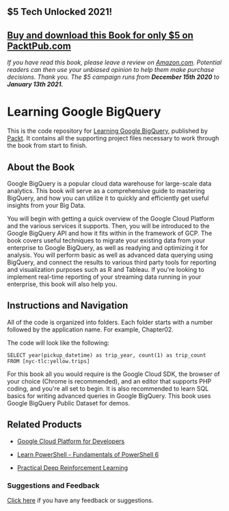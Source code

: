 ## $5 Tech Unlocked 2021!
[Buy and download this Book for only $5 on PacktPub.com](https://www.packtpub.com/product/learning-google-bigquery/9781787288591)
-----
*If you have read this book, please leave a review on [Amazon.com](https://www.amazon.com/gp/product/1787288595).     Potential readers can then use your unbiased opinion to help them make purchase decisions. Thank you. The $5 campaign         runs from __December 15th 2020__ to __January 13th 2021.__*

# Learning Google BigQuery
This is the code repository for [Learning Google BigQuery](https://www.packtpub.com/big-data-and-business-intelligence/learning-google-bigquery?utm_source=github&utm_medium=repository&utm_campaign=9781787288591), published by [Packt](https://www.packtpub.com/?utm_source=github). It contains all the supporting project files necessary to work through the book from start to finish.
## About the Book
Google BigQuery is a popular cloud data warehouse for large-scale data analytics. This book will serve as a comprehensive guide to mastering BigQuery, and how you can utilize it to quickly and efficiently get useful insights from your Big Data.

You will begin with getting a quick overview of the Google Cloud Platform and the various services it supports. Then, you will be introduced to the Google BigQuery API and how it fits within in the framework of GCP. The book covers useful techniques to migrate your existing data from your enterprise to Google BigQuery, as well as readying and optimizing it for analysis. You will perform basic as well as advanced data querying using BigQuery, and connect the results to various third party tools for reporting and visualization purposes such as R and Tableau. If you're looking to implement real-time reporting of your streaming data running in your enterprise, this book will also help you.

## Instructions and Navigation
All of the code is organized into folders. Each folder starts with a number followed by the application name. For example, Chapter02.



The code will look like the following:
```
SELECT year(pickup_datetime) as trip_year, count(1) as trip_count
FROM [nyc-tlc:yellow.trips]
```

For this book all you would require is the Google Cloud SDK, the browser of your choice
(Chrome is recommended), and an editor that supports PHP coding, and you're all set to
begin. It is also recommended to learn SQL basics for writing advanced queries in Google
BigQuery. This book uses Google BigQuery Public Dataset for demos.

## Related Products
* [Google Cloud Platform for Developers](https://www.packtpub.com/virtualization-and-cloud/google-cloud-platform-developers?utm_source=github&utm_medium=repository&utm_campaign=9781788837675)

* [Learn PowerShell - Fundamentals of PowerShell 6](https://www.packtpub.com/networking-and-servers/learn-powershell-fundamentals-powershell-6?utm_source=github&utm_medium=repository&utm_campaign=9781788838986)

* [Practical Deep Reinforcement Learning](https://www.packtpub.com/big-data-and-business-intelligence/practical-deep-reinforcement-learning?utm_source=github&utm_medium=repository&utm_campaign=9781788834247)

### Suggestions and Feedback
[Click here](https://docs.google.com/forms/d/e/1FAIpQLSe5qwunkGf6PUvzPirPDtuy1Du5Rlzew23UBp2S-P3wB-GcwQ/viewform) if you have any feedback or suggestions.

